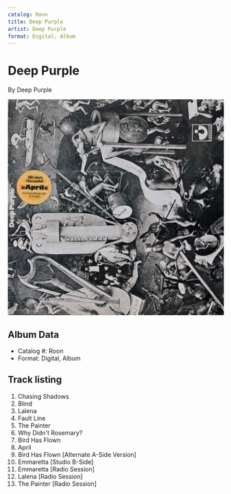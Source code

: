 ```yaml
---
catalog: Roon
title: Deep Purple
artist: Deep Purple
format: Digital, Album
---
```


# Deep Purple

By Deep Purple

![](../../assets/albumcovers/Deep_Purple-Deep_Purple.png)

## Album Data

- Catalog #: Roon
- Format: Digital, Album


## Track listing


1. Chasing Shadows
2. Blind
3. Lalena
4. Fault Line
5. The Painter
6. Why Didn't Rosemary?
7. Bird Has Flown
8. April
9. Bird Has Flown [Alternate A-Side Version]
10. Emmaretta [Studio B-Side]
11. Emmaretta [Radio Session]
12. Lalena [Radio Session]
13. The Painter [Radio Session]

